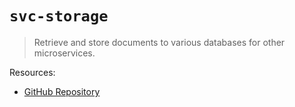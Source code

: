 # `svc-storage`

> Retrieve and store documents to various databases for other microservices.

Resources:
- [GitHub Repository](https://github.com/Arrow-air/svc-storage)
